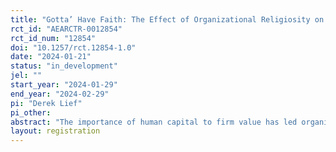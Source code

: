 ```yaml
---
title: "Gotta’ Have Faith: The Effect of Organizational Religiosity on Firm Competitive Positioning"
rct_id: "AEARCTR-0012854"
rct_id_num: "12854"
doi: "10.1257/rct.12854-1.0"
date: "2024-01-21"
status: "in_development"
jel: ""
start_year: "2024-01-29"
end_year: "2024-02-29"
pi: "Derek Lief"
pi_other:
abstract: "The importance of human capital to firm value has led organizational scholars to take an interest in non-pecuniary incentives (NPIs) such as corporate social responsibility programs and public service jobs that affect worker preferences and behavior; however, one curious omission from these studies has been the NPI of religion. The goal of this paper is to account for this omission, and to demonstrate the significant impact organizational religiosity can have on a firm’s competitive positioning. Theoretically grounded in the existing literature on NPIs, I develop three related hypotheses. First, the extensive margin hypothesis is that the more religious the individual, the more willing they are to do more work for a more religious organization. Second the wage discount hypothesis is that – contributions held constant – the more religious the individual, the more their reservation wage is decreasing with an employer’s organizational religiosity. Finally, the excess contribution hypothesis is that – wages held constant – the more their contributions are increasing with an employer’s organizational religiosity. "
layout: registration
---
```



